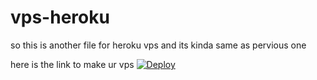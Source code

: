 # vps-heroku
so this is another file for heroku vps and its kinda same as pervious one

here is the link to make ur vps
[![Deploy](https://www.herokucdn.com/deploy/button.svg)](https://www.heroku.com/deploy?template=https://github.com/ayushma-gupta04/vps-heroku-1)
